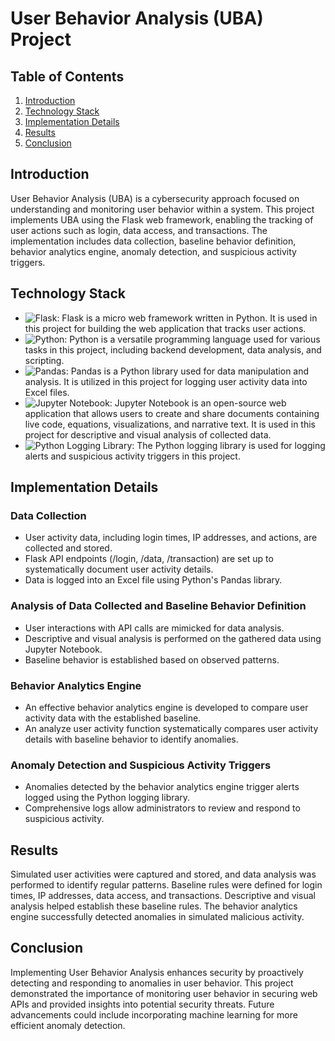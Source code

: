 # User Behavior Analysis (UBA) Project

## Table of Contents
1. [Introduction](#introduction)
2. [Technology Stack](#technology-stack)
3. [Implementation Details](#implementation-details)
4. [Results](#results)
5. [Conclusion](#conclusion)

## Introduction
User Behavior Analysis (UBA) is a cybersecurity approach focused on understanding and monitoring user behavior within a system. This project implements UBA using the Flask web framework, enabling the tracking of user actions such as login, data access, and transactions. The implementation includes data collection, baseline behavior definition, behavior analytics engine, anomaly detection, and suspicious activity triggers.

## Technology Stack
- ![Flask](https://img.shields.io/badge/-Flask-000000?style=flat&logo=flask&logoColor=white): Flask is a micro web framework written in Python. It is used in this project for building the web application that tracks user actions.
- ![Python](https://img.shields.io/badge/-Python-3776AB?style=flat&logo=python&logoColor=white): Python is a versatile programming language used for various tasks in this project, including backend development, data analysis, and scripting.
- ![Pandas](https://img.shields.io/badge/-Pandas-150458?style=flat&logo=pandas&logoColor=white): Pandas is a Python library used for data manipulation and analysis. It is utilized in this project for logging user activity data into Excel files.
- ![Jupyter Notebook](https://img.shields.io/badge/-Jupyter%20Notebook-F37626?style=flat&logo=jupyter&logoColor=white): Jupyter Notebook is an open-source web application that allows users to create and share documents containing live code, equations, visualizations, and narrative text. It is used in this project for descriptive and visual analysis of collected data.
- ![Python Logging Library](https://img.shields.io/badge/-Python%20Logging-3776AB?style=flat&logo=python&logoColor=white): The Python logging library is used for logging alerts and suspicious activity triggers in this project.

## Implementation Details
### Data Collection
- User activity data, including login times, IP addresses, and actions, are collected and stored.
- Flask API endpoints (/login, /data, /transaction) are set up to systematically document user activity details.
- Data is logged into an Excel file using Python's Pandas library.

### Analysis of Data Collected and Baseline Behavior Definition
- User interactions with API calls are mimicked for data analysis.
- Descriptive and visual analysis is performed on the gathered data using Jupyter Notebook.
- Baseline behavior is established based on observed patterns.

### Behavior Analytics Engine
- An effective behavior analytics engine is developed to compare user activity data with the established baseline.
- An analyze user activity function systematically compares user activity details with baseline behavior to identify anomalies.

### Anomaly Detection and Suspicious Activity Triggers
- Anomalies detected by the behavior analytics engine trigger alerts logged using the Python logging library.
- Comprehensive logs allow administrators to review and respond to suspicious activity.

## Results
Simulated user activities were captured and stored, and data analysis was performed to identify regular patterns. Baseline rules were defined for login times, IP addresses, data access, and transactions. Descriptive and visual analysis helped establish these baseline rules. The behavior analytics engine successfully detected anomalies in simulated malicious activity.

## Conclusion
Implementing User Behavior Analysis enhances security by proactively detecting and responding to anomalies in user behavior. This project demonstrated the importance of monitoring user behavior in securing web APIs and provided insights into potential security threats. Future advancements could include incorporating machine learning for more efficient anomaly detection.
